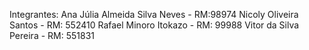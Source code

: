 Integrantes: 
Ana Júlia Almeida Silva Neves - RM:98974
Nicoly Oliveira Santos - RM: 552410
Rafael Minoro Itokazo - RM: 99988
Vitor da Silva Pereira - RM: 551831
